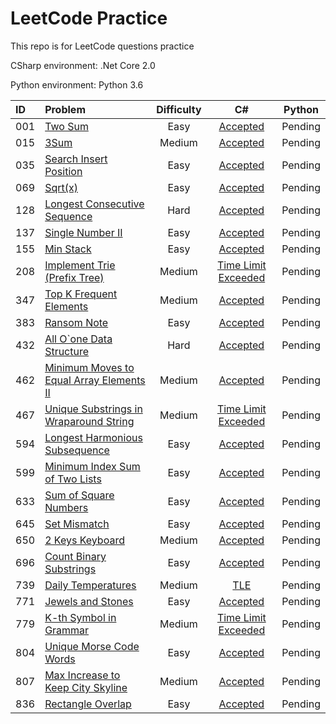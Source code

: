 # LeetCode Practice
This repo is for LeetCode questions practice

CSharp environment: .Net Core 2.0

Python environment: Python 3.6

|ID|Problem|Difficulty|C#|Python|
|:---|:---|:---:|:---:|:---:|
|001|[Two Sum](https://leetcode.com/problems/two-sum/)|Easy|[Accepted](/CSharp/Solutions/1.cs)|Pending|
|015|[3Sum](https://leetcode.com/problems/3sum/description/)|Medium|[Accepted](/CSharp/Solutions/15.cs)|Pending|
|035|[Search Insert Position](https://leetcode.com/problems/search-insert-position)|Easy|[Accepted](/CSharp/Solutions/35.cs)|Pending|
|069|[Sqrt(x)](https://leetcode.com/problems/sqrtx/description/)|Easy|[Accepted](/CSharp/Solutions/69.cs)|Pending|
|128|[Longest Consecutive Sequence](https://leetcode.com/problems/longest-consecutive-sequence/description/)|Hard|[Accepted](/CSharp/Solutions/128.cs)|Pending|
|137|[Single Number II](https://leetcode.com/problems/single-number-ii/description/)|Easy|[Accepted](/CSharp/Solutions/137.cs)|Pending|
|155|[Min Stack](https://leetcode.com/problems/min-stack/description/)|Easy|[Accepted](/CSharp/Solutions/155.cs)|Pending|
|208|[Implement Trie (Prefix Tree)](https://leetcode.com/problems/implement-trie-prefix-tree/description/)|Medium|[Time Limit Exceeded](/CSharp/Solutions/208.cs)|Pending|
|347|[Top K Frequent Elements](https://leetcode.com/problems/top-k-frequent-elements/description/)|Medium|[Accepted](/CSharp/Solutions/347.cs)|Pending|
|383|[Ransom Note](https://leetcode.com/problems/ransom-note/description/)|Easy|[Accepted](/CSharp/Solutions/383.cs)|Pending|
|432|[All O`one Data Structure](https://leetcode.com/problems/all-oone-data-structure/description/)|Hard|[Accepted](/CSharp/Solutions/432.cs)|Pending|
|462|[Minimum Moves to Equal Array Elements II](https://leetcode.com/problems/minimum-moves-to-equal-array-elements-ii/description/)|Medium|[Accepted](/CSharp/Solutions/462.cs)|Pending|
|467|[Unique Substrings in Wraparound String](https://leetcode.com/problems/unique-substrings-in-wraparound-string/description/)|Medium|[Time Limit Exceeded](/CSharp/Solutions/467.cs)|Pending|
|594|[Longest Harmonious Subsequence](https://leetcode.com/problems/longest-harmonious-subsequence)|Easy|[Accepted](/CSharp/Solutions/594.cs)|Pending|
|599|[Minimum Index Sum of Two Lists](https://leetcode.com/problems/minimum-index-sum-of-two-lists/description/)|Easy|[Accepted](/CSharp/Solutions/599.cs)|Pending|
|633|[Sum of Square Numbers](https://leetcode.com/problems/sum-of-square-numbers/description/)|Easy|[Accepted](/CSharp/Solutions/633.cs)|Pending|
|645|[Set Mismatch](https://leetcode.com/problems/set-mismatch/description/)|Easy|[Accepted](/CSharp/Solutions/645.cs)|Pending|
|650|[2 Keys Keyboard](https://leetcode.com/problems/2-keys-keyboard/description/)|Medium|[Accepted](/CSharp/Solutions/650.cs)|Pending|
|696|[Count Binary Substrings](https://leetcode.com/problems/count-binary-substrings/description/)|Easy|[Accepted](/CSharp/Solutions/696.cs)|Pending|
|739|[Daily Temperatures](https://leetcode.com/problems/daily-temperatures/description/)|Medium|[TLE](/CSharp/Solutions/739.cs)|Pending|
|771|[Jewels and Stones](https://leetcode.com/problems/jewels-and-stones/description/)|Easy|[Accepted](/CSharp/Solutions/771.cs)|Pending|
|779|[K-th Symbol in Grammar](https://leetcode.com/problems/k-th-symbol-in-grammar/description/)|Medium|[Time Limit Exceeded](/CSharp/Solutions/779.cs)|Pending|
|804|[Unique Morse Code Words](https://leetcode.com/problems/unique-morse-code-words/description/)|Easy|[Accepted](/CSharp/Solutions/804.cs)|Pending|
|807|[Max Increase to Keep City Skyline](https://leetcode.com/problems/max-increase-to-keep-city-skyline/description/)|Medium|[Accepted](/CSharp/Solutions/807.cs)|Pending|
|836|[Rectangle Overlap](https://leetcode.com/problems/rectangle-overlap/description/)|Easy|[Accepted](/CSharp/Solutions/836.cs)|Pending|